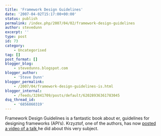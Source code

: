 ```yaml
---
title: 'Framework Design Guidelines'
date: '2007-04-02T15:17:00+00:00'
status: publish
permalink: /index.php/2007/04/02/framework-design-guidelines
author: stevedunn
excerpt: ''
type: post
id: 73
category:
    - Uncategorised
tag: []
post_format: []
blogger_blog:
    - stevedunns.blogspot.com
blogger_author:
    - 'Steve Dunn'
blogger_permalink:
    - /2007/04/framework-design-guidelines-is.html
blogger_internal:
    - /feeds/32841709/posts/default/62028936361783045
dsq_thread_id:
    - '6856860319'
---
```

Framework Design Guidelines is a fantastic book about er, guidelines for designing frameworks (API’s). Krzyztof, one of the authors, has now [posted a video of a talk ](http://www.researchchannel.org/prog/displayevent.aspx?rID=11087&fID=2740)he did about this very subject.
